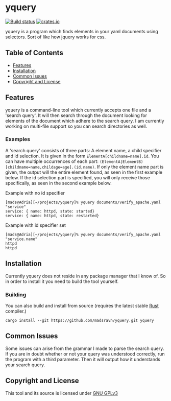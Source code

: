 # yquery

[![Build status](https://img.shields.io/github/workflow/status/madsravn/yquery/Rust/master)](https://github.com/madsravn/yquery)
[![crates.io](https://img.shields.io/crates/v/yquery.svg)](https://crates.io/crates/yquery)

yquery is a program which finds elements in your yaml documents using selectors. Sort of like how jquery works for css.


## Table of Contents

- [Features](#features)
- [Installation](#installation)
- [Common Issues](#common-issues)
- [Copyright and License](#copyright-and-license)


## Features

yquery is a command-line tool which currently accepts one file and a 'search query'. It will then search through the document looking for elements of the document which adhere to the search query. I am currently working on multi-file support so you can search directories as well.

### Examples

A 'search query' consists of three parts: A element name, a child specifier and id selection. It is given in the form `ElementA[childname=name].id`. You can have multiple occurrences of each part: `(ElementA|ElementB)[childname=name,childage=age].(id,name)`. If only the element name part is given, the output will the entire element found, as seen in the first example below. If the id selection part is specified, you will only receive those specifically, as seen in the second example below.

Example with no id specifier
```console
[mads@Adria][~/projects/yquery]% yquery documents/verify_apache.yaml "service"
service: { name: httpd, state: started}
service: { name: httpd, state: restarted}
```


Example with id specifier set
```console
[mads@Adria][~/projects/yquery]% yquery documents/verify_apache.yaml "service.name"
httpd
httpd
```

## Installation

Currently yquery does not reside in any package manager that I know of. So in order to install it you need to build the tool yourself.

### Building
You can also build and install from source (requires the latest stable [Rust] compiler.)
```console
cargo install --git https://github.com/madsravn/yquery.git yquery
```

[rust]: https://www.rust-lang.org

## Common Issues

Some issues can arise from the grammar I made to parse the search query. If you are in doubt whether or not your query was understood correctly, run the program with a third parameter. Then it will output how it understands your search query.

## Copyright and License

This tool and its source is licensed under [GNU GPLv3](https://www.gnu.org/licenses/gpl-3.0.en.html)

